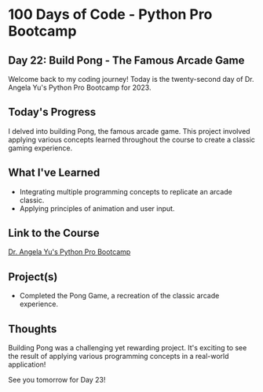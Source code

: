 # 100 Days of Code - Python Pro Bootcamp
## Day 22: Build Pong - The Famous Arcade Game

Welcome back to my coding journey! Today is the twenty-second day of Dr. Angela Yu's Python Pro Bootcamp for 2023.

## Today's Progress
I delved into building Pong, the famous arcade game. This project involved applying various concepts learned throughout the course to create a classic gaming experience.

## What I've Learned
- Integrating multiple programming concepts to replicate an arcade classic.
- Applying principles of animation and user input.

## Link to the Course
[Dr. Angela Yu's Python Pro Bootcamp](https://www.udemy.com/course/100-days-of-code/)

## Project(s)
- Completed the Pong Game, a recreation of the classic arcade experience.

## Thoughts
Building Pong was a challenging yet rewarding project. It's exciting to see the result of applying various programming concepts in a real-world application!

See you tomorrow for Day 23!
